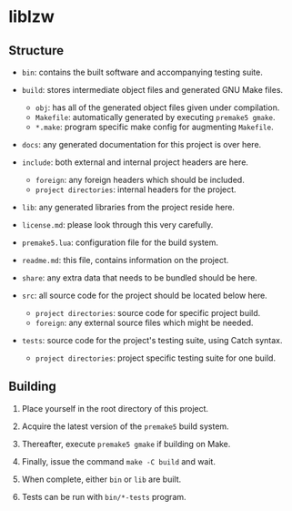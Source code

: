 liblzw
======

Structure
---------

* `bin`: contains the built software and accompanying testing suite.

* `build`: stores intermediate object files and generated GNU Make files.
    * `obj`: has all of the generated object files given under compilation.
    * `Makefile`: automatically generated by executing `premake5 gmake`.
    * `*.make`: program specific make config for augmenting `Makefile`.

* `docs`: any generated documentation for this project is over here.

* `include`: both external and internal project headers are here.
    * `foreign`: any foreign headers which should be included.
    * `project directories`: internal headers for the project.

* `lib`: any generated libraries from the project reside here.

* `license.md`: please look through this very carefully.

* `premake5.lua`: configuration file for the build system.

* `readme.md`: this file, contains information on the project.

* `share`: any extra data that needs to be bundled should be here.

* `src`: all source code for the project should be located below here.
    * `project directories`: source code for specific project build.
    * `foreign`: any external source files which might be needed.

* `tests`: source code for the project's testing suite, using Catch syntax.
    * `project directories`: project specific testing suite for one build.

Building
--------

1. Place yourself in the root directory of this project.

2. Acquire the latest version of the `premake5` build system.

3. Thereafter, execute `premake5 gmake` if building on Make.

4. Finally, issue the command `make -C build` and wait.

5. When complete, either `bin` or `lib` are built.

6. Tests can be run with `bin/*-tests` program.
